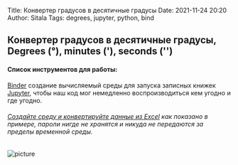 Title: Конвертер градусов в десятичные градусы
Date: 2021-11-24 20:20
Author: Sitala
Tags: degrees, jupyter, python, bind

## Конвертер градусов в десятичные градусы, Degrees (°), minutes ('), seconds ('')

#### Список инструментов для работы: 
[Binder][1] создание вычисляемый среды для запуска записных книжек [Jupyter][2], 
чтобы наш код мог немедленно воспроизводиться кем угодно и где угодно.

[1]: https://mybinder.org/
[2]: https://jupyter.org/

###### [Создайте среду и конвертируйте данные из Excel][3] как показано в примере, пароли нигде не хранятся и никуда не передаются за пределы временной среды.

[3]: https://mybinder.org/v2/gh/sharkevolution/requirements.git/HEAD?filepath=convert.ipynb

![picture]({static}../images/converter_degrees.png)